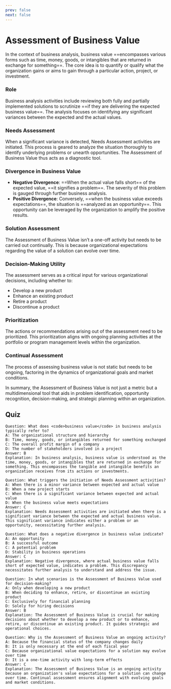 ```yaml
---
prev: false
next: false
---
```


# Assessment of Business Value

In the context of business analysis, business value ==encompasses various forms such as time, money, goods, or intangibles that are returned in exchange for something==. The core idea is to quantify or qualify what the organization gains or aims to gain through a particular action, project, or investment.

### Role

Business analysis activities include reviewing both fully and partially implemented solutions to scrutinize ==if they are delivering the expected business value==. The analysis focuses on identifying any significant variances between the expected and the actual values.

### Needs Assessment

When a significant variance is detected, Needs Assessment activities are initiated. This process is geared to analyze the situation thoroughly to identify underlying problems or unearth opportunities. The Assessment of Business Value thus acts as a diagnostic tool.

### Divergence in Business Value

- **Negative Divergence**: ==When the actual value falls short== of the expected value, ==it signifies a problem==. The severity of this problem is gauged through further business analysis.
- **Positive Divergence**: Conversely, ==when the business value exceeds expectations==, the situation is ==analyzed as an opportunity==. This opportunity can be leveraged by the organization to amplify the positive results.

### Solution Assessment

The Assessment of Business Value isn’t a one-off activity but needs to be carried out continually. This is because organizational expectations regarding the value of a solution can evolve over time.

### Decision-Making Utility

The assessment serves as a critical input for various organizational decisions, including whether to:

- Develop a new product
- Enhance an existing product
- Retire a product
- Discontinue a product

### Prioritization

The actions or recommendations arising out of the assessment need to be prioritized. This prioritization aligns with ongoing planning activities at the portfolio or program management levels within the organization.

### Continual Assessment

The process of assessing business value is not static but needs to be ongoing, factoring in the dynamics of organizational goals and market conditions.

In summary, the Assessment of Business Value is not just a metric but a multidimensional tool that aids in problem identification, opportunity recognition, decision-making, and strategic planning within an organization.

## Quiz

```quiz
Question: What does <code>business value</code> in business analysis typically refer to?
A: The organizational structure and hierarchy
B: Time, money, goods, or intangibles returned for something exchanged
C: The overall profit margin of a company
D: The number of stakeholders involved in a project
Answer: B
Explanation: In business analysis, business value is understood as the time, money, goods, or intangibles that are returned in exchange for something. This encompasses the tangible and intangible benefits an organization receives from its actions or investments.

Question: What triggers the initiation of Needs Assessment activities?
A: When there is a minor variance between expected and actual value
B: When a new project starts
C: When there is a significant variance between expected and actual value
D: When the business value meets expectations
Answer: C
Explanation: Needs Assessment activities are initiated when there is a significant variance between the expected and actual business value. This significant variance indicates either a problem or an opportunity, necessitating further analysis.

Question: What does a negative divergence in business value indicate?
A: An opportunity
B: A successful outcome
C: A potential problem
D: Stability in business operations
Answer: C
Explanation: Negative divergence, where actual business value falls short of expected value, indicates a problem. This discrepancy necessitates further analysis to understand and address the issue.

Question: In what scenarios is the Assessment of Business Value used for decision-making?
A: Only when developing a new product
B: When deciding to enhance, retire, or discontinue an existing product
C: Exclusively for financial planning
D: Solely for hiring decisions
Answer: B
Explanation: The Assessment of Business Value is crucial for making decisions about whether to develop a new product or to enhance, retire, or discontinue an existing product. It guides strategic and operational choices.

Question: Why is the Assessment of Business Value an ongoing activity?
A: Because the financial status of the company changes daily
B: It is only necessary at the end of each fiscal year
C: Because organizational value expectations for a solution may evolve over time
D: It is a one-time activity with long-term effects
Answer: C
Explanation: The Assessment of Business Value is an ongoing activity because an organization's value expectations for a solution can change over time. Continual assessment ensures alignment with evolving goals and market conditions.
```
